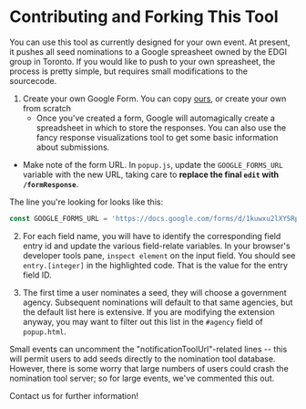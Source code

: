 # Contributing and Forking This Tool

You can use this tool as currently designed for your own event. At present, it pushes all seed nominations to a Google spreasheet owned by the EDGI group in Toronto. If you would like to push to your own spreasheet, the process is pretty simple, but requires small modifications to the sourcecode.

1. Create your own Google Form.  You can copy [ours](https://docs.google.com/forms/d/1kuwxu2lXYSRpkwBj4o9kwjURZL3hgk-mSFoK4qkC4ZI/edit), or create your own from scratch
    * Once you've created a form, Google will automagically create a spreadsheet in which to store the responses. You can also use the fancy response visualizations tool to get some basic information about submissions.
  * Make note of the form URL. In `popup.js`, update the `GOOGLE_FORMS_URL` variable with the new URL, taking care to **replace the final `edit` with `/formResponse`**.

  The line you're looking for looks like this:
  ```js
  const GOOGLE_FORMS_URL = 'https://docs.google.com/forms/d/1kuwxu2lXYSRpkwBj4o9kwjURZL3hgk-mSFoK4qkC4ZI/formResponse';
```

2. For each field name, you will have to identify the corresponding field entry id and update the various field-relate variables. In your browser's developer tools pane, `inspect element` on the input field. You should see `entry.[integer]` in the highlighted code. That is the value for the entry field ID.

3. The first time a user nominates a seed, they will choose a government agency. Subsequent nominations will default to that same agencies, but the default list here is extensive. If you are modifying the extension anyway, you may want to filter out this list in the `#agency` field of `popup.html`.

Small events can uncomment the "notificationToolUrl"-related lines -- this will permit users to add seeds directly to the nomination tool database. However, there is some worry that large numbers of users could crash the nomination tool server; so for large events, we've commented this out.

Contact us for further information!
